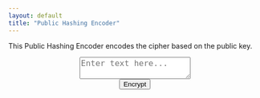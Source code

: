 ```yaml
---
layout: default
title: "Public Hashing Encoder"
---
```


This Public Hashing Encoder encodes the cipher based on the public key.

<div style="text-align: center">
    <textarea id="inputBox" placeholder="Enter text here..." style="font-size: 16px"></textarea><br>
    <button onclick="handleEncrypt()" id="enc">Encrypt</button>
    <br>
    <br>
    <h2 id="output1"></h2>
    <h2 id="output2"></h2>
</div>

<script>
    function handleEncrypt() {
        const input = document.getElementById('inputBox').value;

        if (!input.trim()) {
            document.getElementById('output1').textContent = "Please enter text.";
            return;
        }

        try {
            const encryptedText = hashDeterministically(input);
            const encryptedText2 = stringToHash(input);
            document.getElementById('output1').textContent = encryptedText;
        } catch (err) {
            console.error("Encryption failed:", err);
            document.getElementById('output1').textContent = "Encryption error.";
        }
    }
</script>